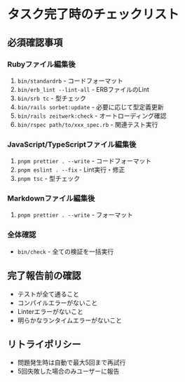 # タスク完了時のチェックリスト

## 必須確認事項

### Rubyファイル編集後

1. `bin/standardrb` - コードフォーマット
2. `bin/erb_lint --lint-all` - ERBファイルのLint
3. `bin/srb tc` - 型チェック
4. `bin/rails sorbet:update` - 必要に応じて型定義更新
5. `bin/rails zeitwerk:check` - オートローディング確認
6. `bin/rspec path/to/xxx_spec.rb` - 関連テスト実行

### JavaScript/TypeScriptファイル編集後

1. `pnpm prettier . --write` - コードフォーマット
2. `pnpm eslint . --fix` - Lint実行・修正
3. `pnpm tsc` - 型チェック

### Markdownファイル編集後

1. `pnpm prettier . --write` - フォーマット

### 全体確認

- `bin/check` - 全ての検証を一括実行

## 完了報告前の確認

- テストが全て通ること
- コンパイルエラーがないこと
- Linterエラーがないこと
- 明らかなランタイムエラーがないこと

## リトライポリシー

- 問題発生時は自動で最大5回まで再試行
- 5回失敗した場合のみユーザーに報告
